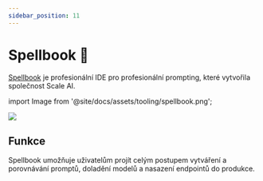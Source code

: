 ```yaml
---
sidebar_position: 11
---
```


# Spellbook 🚧

[Spellbook](https://scale.com/spellbook) je profesionální IDE pro profesionální prompting, které vytvořila společnost Scale AI.

import Image from '@site/docs/assets/tooling/spellbook.png';

<div style={{textAlign: 'center'}}>
  <img src={Image} style={{width: "750px"}} />
</div>

## Funkce

Spellbook umožňuje uživatelům projít celým postupem vytváření a porovnávání promptů, doladění modelů a nasazení endpointů do produkce.